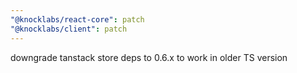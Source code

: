 ```yaml
---
"@knocklabs/react-core": patch
"@knocklabs/client": patch
---
```


downgrade tanstack store deps to 0.6.x to work in older TS version
